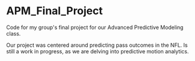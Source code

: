 # APM_Final_Project
Code for my group's final project for our Advanced Predictive Modeling class. 

Our project was centered around predicting pass outcomes in the NFL. Is still a work in progress, as we are delving into predictive motion analytics.
